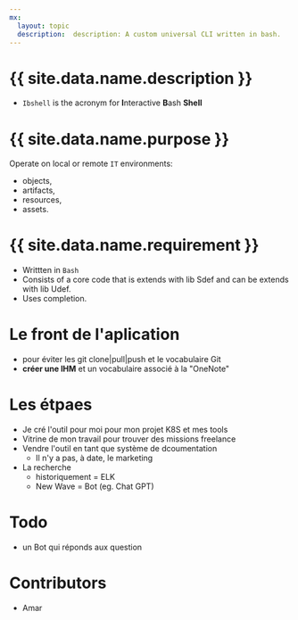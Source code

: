 ```yaml
---
mx:
  layout: topic
  description:  description: A custom universal CLI written in bash.
---
```



# {{ site.data.name.description }}
- `Ibshell`  is the acronym for **I**nteractive **B**ash **Shell**

# {{ site.data.name.purpose }}

Operate on local or remote  `IT`  environments: 
  - objects, 
  - artifacts, 
  - resources, 
  - assets.

# {{ site.data.name.requirement }}
- Writtten in `Bash`
- Consists of a core code that is extends with lib Sdef and can be extends with lib Udef.
- Uses completion.

# Le front de l'aplication
- pour éviter les git clone\|pull\|push et le vocabulaire Git
- **créer une IHM** et un vocabulaire associé à la "OneNote"

# Les étpaes

- Je cré l'outil pour moi pour mon projet K8S et mes tools
- Vitrine de mon travail pour trouver des missions freelance
- Vendre l'outil en tant que système de dcoumentation
  - Il n'y a pas, à date, le marketing
- La recherche
  - historiquement = ELK 
  - New Wave = Bot (eg. Chat GPT)
# Todo
- un Bot qui réponds aux question  
# Contributors
- Amar

